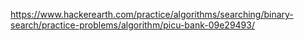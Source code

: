 https://www.hackerearth.com/practice/algorithms/searching/binary-search/practice-problems/algorithm/picu-bank-09e29493/
